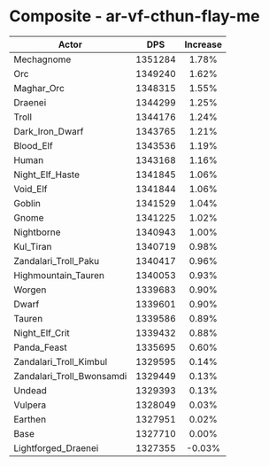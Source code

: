# Composite - ar-vf-cthun-flay-me
| Actor | DPS | Increase |
|---|:---:|:---:|
|Mechagnome|1351284|1.78%|
|Orc|1349240|1.62%|
|Maghar_Orc|1348315|1.55%|
|Draenei|1344299|1.25%|
|Troll|1344176|1.24%|
|Dark_Iron_Dwarf|1343765|1.21%|
|Blood_Elf|1343536|1.19%|
|Human|1343168|1.16%|
|Night_Elf_Haste|1341845|1.06%|
|Void_Elf|1341844|1.06%|
|Goblin|1341529|1.04%|
|Gnome|1341225|1.02%|
|Nightborne|1340943|1.00%|
|Kul_Tiran|1340719|0.98%|
|Zandalari_Troll_Paku|1340417|0.96%|
|Highmountain_Tauren|1340053|0.93%|
|Worgen|1339683|0.90%|
|Dwarf|1339601|0.90%|
|Tauren|1339586|0.89%|
|Night_Elf_Crit|1339432|0.88%|
|Panda_Feast|1335695|0.60%|
|Zandalari_Troll_Kimbul|1329595|0.14%|
|Zandalari_Troll_Bwonsamdi|1329449|0.13%|
|Undead|1329393|0.13%|
|Vulpera|1328049|0.03%|
|Earthen|1327951|0.02%|
|Base|1327710|0.00%|
|Lightforged_Draenei|1327355|-0.03%|
